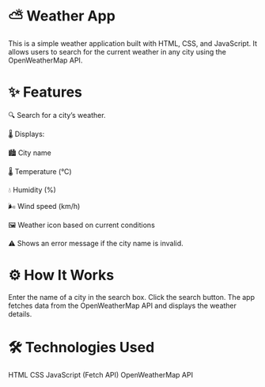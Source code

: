 # ⛅ Weather App

This is a simple weather application built with HTML, CSS, and JavaScript. It allows users to search for the current weather in any city using the OpenWeatherMap API.

# ✨ Features

🔍 Search for a city’s weather.

🌡️ Displays:

🏙️ City name

🌡️ Temperature (°C)

💧 Humidity (%)

🌬️ Wind speed (km/h)

🖼️ Weather icon based on current conditions

⚠️ Shows an error message if the city name is invalid.

# ⚙️ How It Works

Enter the name of a city in the search box.
Click the search button.
The app fetches data from the OpenWeatherMap API and displays the weather details.

# 🛠️ Technologies Used

HTML
CSS
JavaScript (Fetch API)
OpenWeatherMap API
